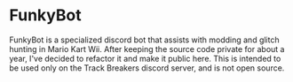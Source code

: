 # FunkyBot
FunkyBot is a specialized discord bot that assists with modding and glitch hunting in Mario Kart Wii. After keeping the source code private for about a year, I've decided to refactor it and make it public here. This is intended to be used only on the Track Breakers discord server, and is not open source.
